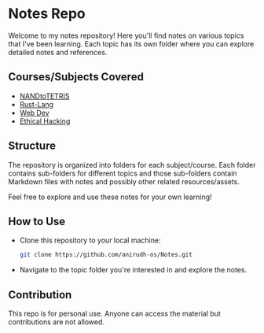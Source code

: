 # Notes Repo

Welcome to my notes repository! Here you'll find notes on various topics that I've been learning. Each topic has its own folder where you can explore detailed notes and references.

## Courses/Subjects Covered

- [NANDtoTETRIS](./NANDtoTETRIS)
- [Rust-Lang](./Rust-Lang)
- [Web Dev](./Web%20Dev)
- [Ethical Hacking](./Ethical%20Hacking/)
  
## Structure

The repository is organized into folders for each subject/course. Each folder contains sub-folders for different topics and those sub-folders contain Markdown files with notes and 
possibly other related resources/assets.

Feel free to explore and use these notes for your own learning!

## How to Use

- Clone this repository to your local machine:
  ```bash
  git clone https://github.com/anirudh-os/Notes.git
  ```
- Navigate to the topic folder you're interested in and explore the notes.

## Contribution

This repo is for personal use. Anyone can access the material but contributions are not allowed.
